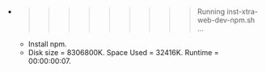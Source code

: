 * >>>>>>>>> Running inst-xtra-web-dev-npm.sh ...
  * Install npm.
  * Disk size = 8306800K. Space Used = 32416K. Runtime = 00:00:00:07.
